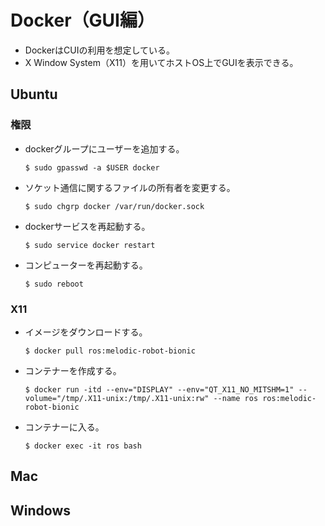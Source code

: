 # Docker（GUI編）
- DockerはCUIの利用を想定している。
- X Window System（X11）を用いてホストOS上でGUIを表示できる。

## Ubuntu
### 権限
- dockerグループにユーザーを追加する。
  ```
  $ sudo gpasswd -a $USER docker
  ```
- ソケット通信に関するファイルの所有者を変更する。
  ```
  $ sudo chgrp docker /var/run/docker.sock
  ```
- dockerサービスを再起動する。
  ```
  $ sudo service docker restart
  ```
- コンピューターを再起動する。
  ```
  $ sudo reboot
  ```

### X11
- イメージをダウンロードする。
  ```
  $ docker pull ros:melodic-robot-bionic
  ```
- コンテナーを作成する。
  ```
  $ docker run -itd --env="DISPLAY" --env="QT_X11_NO_MITSHM=1" --volume="/tmp/.X11-unix:/tmp/.X11-unix:rw" --name ros ros:melodic-robot-bionic
  ```
- コンテナーに入る。
  ```
  $ docker exec -it ros bash
  ```

## Mac

## Windows

